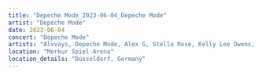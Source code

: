```yaml
---
title: "Depeche Mode_2023-06-04_Depeche Mode"
artist: "Depeche Mode"
date: 2023-06-04
concert: "Depeche Mode"
artists: "Alvvays, Depeche Mode, Alex G, Stella Rose, Kelly Lee Owens, Alissic"
location: "Merkur Spiel-Arena"
location_details: "Düsseldorf, Germany"
---
```

